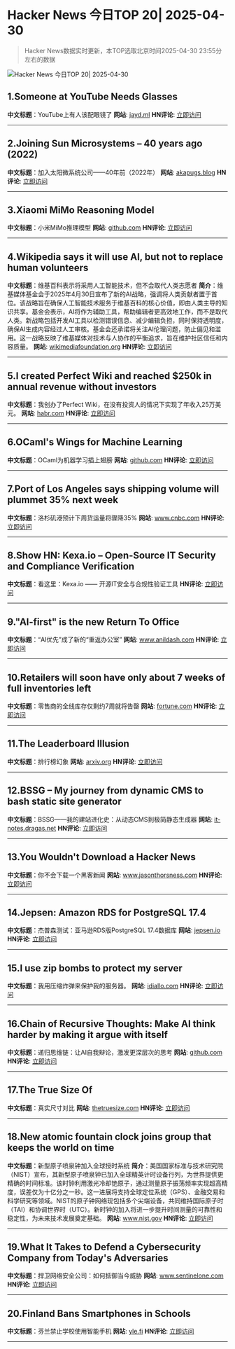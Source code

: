 # Hacker News 今日TOP 20| 2025-04-30

> Hacker News数据实时更新，本TOP选取北京时间2025-04-30 23:55分左右的数据

![Hacker News 今日TOP 20| 2025-04-30](https://img.chuhaix.com/2024/0910_imageFile-1665440404179-628424718_1725901191.png)

## 1.Someone at YouTube Needs Glasses
**中文标题**：YouTube上有人该配眼镜了
**网站**:  <a href='https://jayd.ml/2025/04/30/someone-at-youtube-needs-glasses.html' target='_blank' rel='nofollow'>jayd.ml</a>
**HN评论**:  <a href='https://news.ycombinator.com/item?id=43846487&utm_source=www.chuhaix.com' target='_blank' rel='nofollow'>立即访问</a>

---

## 2.Joining Sun Microsystems – 40 years ago (2022)
**中文标题**：加入太阳微系统公司——40年前（2022年）
**网站**:  <a href='https://akapugs.blog/2022/05/03/674/' target='_blank' rel='nofollow'>akapugs.blog</a>
**HN评论**:  <a href='https://news.ycombinator.com/item?id=43846187&utm_source=www.chuhaix.com' target='_blank' rel='nofollow'>立即访问</a>

---

## 3.Xiaomi MiMo Reasoning Model
**中文标题**：小米MiMo推理模型
**网站**:  <a href='https://github.com/XiaomiMiMo/MiMo' target='_blank' rel='nofollow'>github.com</a>
**HN评论**:  <a href='https://news.ycombinator.com/item?id=43842683&utm_source=www.chuhaix.com' target='_blank' rel='nofollow'>立即访问</a>

---

## 4.Wikipedia says it will use AI, but not to replace human volunteers
**中文标题**：维基百科表示将采用人工智能技术，但不会取代人类志愿者
**简介**：维基媒体基金会于2025年4月30日宣布了新的AI战略，强调将人类贡献者置于首位。该战略旨在确保人工智能技术服务于维基百科的核心价值，即由人类主导的知识共享。基金会表示，AI将作为辅助工具，帮助编辑者更高效地工作，而不是取代人类。新战略包括开发AI工具以检测错误信息、减少编辑负担，同时保持透明度，确保AI生成内容经过人工审核。基金会还承诺将关注AI伦理问题，防止偏见和滥用。这一战略反映了维基媒体对技术与人协作的平衡追求，旨在维护社区信任和内容质量。
**网站**:  <a href='https://wikimediafoundation.org/news/2025/04/30/our-new-ai-strategy-puts-wikipedias-humans-first/' target='_blank' rel='nofollow'>wikimediafoundation.org</a>
**HN评论**:  <a href='https://news.ycombinator.com/item?id=43846052&utm_source=www.chuhaix.com' target='_blank' rel='nofollow'>立即访问</a>

---

## 5.I created Perfect Wiki and reached $250k in annual revenue without investors
**中文标题**：我创办了Perfect Wiki，在没有投资人的情况下实现了年收入25万美元。
**网站**:  <a href='https://habr.com/en/articles/905812/' target='_blank' rel='nofollow'>habr.com</a>
**HN评论**:  <a href='https://news.ycombinator.com/item?id=43842306&utm_source=www.chuhaix.com' target='_blank' rel='nofollow'>立即访问</a>

---

## 6.OCaml's Wings for Machine Learning
**中文标题**：OCaml为机器学习插上翅膀
**网站**:  <a href='https://github.com/raven-ml/raven' target='_blank' rel='nofollow'>github.com</a>
**HN评论**:  <a href='https://news.ycombinator.com/item?id=43844279&utm_source=www.chuhaix.com' target='_blank' rel='nofollow'>立即访问</a>

---

## 7.Port of Los Angeles says shipping volume will plummet 35% next week
**中文标题**：洛杉矶港预计下周货运量将骤降35%
**网站**:  <a href='https://www.cnbc.com/2025/04/29/port-of-los-angeles-sees-shipping-volume-down-35percent-next-week-as-tariffs-bite.html' target='_blank' rel='nofollow'>www.cnbc.com</a>
**HN评论**:  <a href='https://news.ycombinator.com/item?id=43844708&utm_source=www.chuhaix.com' target='_blank' rel='nofollow'>立即访问</a>

---

## 8.Show HN: Kexa.io – Open-Source IT Security and Compliance Verification
**中文标题**：看这里：Kexa.io —— 开源IT安全与合规性验证工具
**HN评论**:  <a href='https://news.ycombinator.com/item?id=43844665&utm_source=www.chuhaix.com' target='_blank' rel='nofollow'>立即访问</a>

---

## 9."AI-first" is the new Return To Office
**中文标题**：“AI优先”成了新的“重返办公室”
**网站**:  <a href='https://www.anildash.com//2025/04/19/ai-first-is-the-new-return-to-office/' target='_blank' rel='nofollow'>www.anildash.com</a>
**HN评论**:  <a href='https://news.ycombinator.com/item?id=43845089&utm_source=www.chuhaix.com' target='_blank' rel='nofollow'>立即访问</a>

---

## 10.Retailers will soon have only about 7 weeks of full inventories left
**中文标题**：零售商的全线库存仅剩约7周就将告罄
**网站**:  <a href='https://fortune.com/article/retailers-weeks-of-inventory-left-trump-china-trade-war/' target='_blank' rel='nofollow'>fortune.com</a>
**HN评论**:  <a href='https://news.ycombinator.com/item?id=43843821&utm_source=www.chuhaix.com' target='_blank' rel='nofollow'>立即访问</a>

---

## 11.The Leaderboard Illusion
**中文标题**：排行榜幻象
**网站**:  <a href='https://arxiv.org/abs/2504.20879' target='_blank' rel='nofollow'>arxiv.org</a>
**HN评论**:  <a href='https://news.ycombinator.com/item?id=43842380&utm_source=www.chuhaix.com' target='_blank' rel='nofollow'>立即访问</a>

---

## 12.BSSG – My journey from dynamic CMS to bash static site generator
**中文标题**：BSSG——我的建站进化史：从动态CMS到极简静态生成器
**网站**:  <a href='https://it-notes.dragas.net/2025/04/07/launching-bssg-my-journey-from-dynamic-cms-to-bash-static-site-generator/' target='_blank' rel='nofollow'>it-notes.dragas.net</a>
**HN评论**:  <a href='https://news.ycombinator.com/item?id=43837751&utm_source=www.chuhaix.com' target='_blank' rel='nofollow'>立即访问</a>

---

## 13.You Wouldn't Download a Hacker News
**中文标题**：你不会下载一个黑客新闻
**网站**:  <a href='https://www.jasonthorsness.com/25' target='_blank' rel='nofollow'>www.jasonthorsness.com</a>
**HN评论**:  <a href='https://news.ycombinator.com/item?id=43840193&utm_source=www.chuhaix.com' target='_blank' rel='nofollow'>立即访问</a>

---

## 14.Jepsen: Amazon RDS for PostgreSQL 17.4
**中文标题**：杰普森测试：亚马逊RDS版PostgreSQL 17.4数据库
**网站**:  <a href='https://jepsen.io/analyses/amazon-rds-for-postgresql-17.4' target='_blank' rel='nofollow'>jepsen.io</a>
**HN评论**:  <a href='https://news.ycombinator.com/item?id=43833195&utm_source=www.chuhaix.com' target='_blank' rel='nofollow'>立即访问</a>

---

## 15.I use zip bombs to protect my server
**中文标题**：我用压缩炸弹来保护我的服务器。
**网站**:  <a href='https://idiallo.com/blog/zipbomb-protection' target='_blank' rel='nofollow'>idiallo.com</a>
**HN评论**:  <a href='https://news.ycombinator.com/item?id=43826798&utm_source=www.chuhaix.com' target='_blank' rel='nofollow'>立即访问</a>

---

## 16.Chain of Recursive Thoughts: Make AI think harder by making it argue with itself
**中文标题**：递归思维链：让AI自我辩论，激发更深层次的思考
**网站**:  <a href='https://github.com/PhialsBasement/Chain-of-Recursive-Thoughts' target='_blank' rel='nofollow'>github.com</a>
**HN评论**:  <a href='https://news.ycombinator.com/item?id=43835445&utm_source=www.chuhaix.com' target='_blank' rel='nofollow'>立即访问</a>

---

## 17.The True Size Of
**中文标题**：真实尺寸对比
**网站**:  <a href='https://thetruesize.com/' target='_blank' rel='nofollow'>thetruesize.com</a>
**HN评论**:  <a href='https://news.ycombinator.com/item?id=43804561&utm_source=www.chuhaix.com' target='_blank' rel='nofollow'>立即访问</a>

---

## 18.New atomic fountain clock joins group that keeps the world on time
**中文标题**：新型原子喷泉钟加入全球授时系统
**简介**：美国国家标准与技术研究院（NIST）宣布，其新型原子喷泉钟已加入全球精英计时设备行列，为世界提供更精确的时间标准。该时钟利用激光冷却铯原子，通过测量原子振荡频率实现超高精度，误差仅为十亿分之一秒。这一进展将支持全球定位系统（GPS）、金融交易和科学研究等领域。NIST的原子钟网络现包括多个尖端设备，共同维持国际原子时（TAI）和协调世界时（UTC）。新时钟的加入将进一步提升时间测量的可靠性和稳定性，为未来技术发展奠定基础。
**网站**:  <a href='https://www.nist.gov/news-events/news/2025/04/new-atomic-fountain-clock-joins-elite-group-keeps-world-time' target='_blank' rel='nofollow'>www.nist.gov</a>
**HN评论**:  <a href='https://news.ycombinator.com/item?id=43831792&utm_source=www.chuhaix.com' target='_blank' rel='nofollow'>立即访问</a>

---

## 19.What It Takes to Defend a Cybersecurity Company from Today's Adversaries
**中文标题**：捍卫网络安全公司：如何抵御当今威胁
**网站**:  <a href='https://www.sentinelone.com/labs/top-tier-target-what-it-takes-to-defend-a-cybersecurity-company-from-todays-adversaries/' target='_blank' rel='nofollow'>www.sentinelone.com</a>
**HN评论**:  <a href='https://news.ycombinator.com/item?id=43840763&utm_source=www.chuhaix.com' target='_blank' rel='nofollow'>立即访问</a>

---

## 20.Finland Bans Smartphones in Schools
**中文标题**：芬兰禁止学校使用智能手机
**网站**:  <a href='https://yle.fi/a/74-20158886' target='_blank' rel='nofollow'>yle.fi</a>
**HN评论**:  <a href='https://news.ycombinator.com/item?id=43842856&utm_source=www.chuhaix.com' target='_blank' rel='nofollow'>立即访问</a>

---

